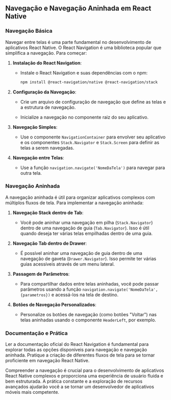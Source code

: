 ## Navegação e Navegação Aninhada em React Native

### Navegação Básica

Navegar entre telas é uma parte fundamental no desenvolvimento de aplicativos React Native. O React Navigation é uma biblioteca popular que simplifica a navegação. Para começar:

1. **Instalação do React Navigation**:
   - Instale o React Navigation e suas dependências com o npm:

     ```bash
     npm install @react-navigation/native @react-navigation/stack
     ```

2. **Configuração da Navegação**:
   - Crie um arquivo de configuração de navegação que define as telas e a estrutura de navegação.

   - Inicialize a navegação no componente raiz do seu aplicativo.

3. **Navegação Simples**:
   - Use o componente `NavigationContainer` para envolver seu aplicativo e os componentes `Stack.Navigator` e `Stack.Screen` para definir as telas a serem navegadas.

4. **Navegação entre Telas**:
   - Use a função `navigation.navigate('NomeDaTela')` para navegar para outra tela.

### Navegação Aninhada

A navegação aninhada é útil para organizar aplicativos complexos com múltiplos fluxos de tela. Para implementar a navegação aninhada:

1. **Navegação Stack dentro de Tab**:
   - Você pode aninhar uma navegação em pilha (`Stack.Navigator`) dentro de uma navegação de guia (`Tab.Navigator`). Isso é útil quando deseja ter várias telas empilhadas dentro de uma guia.

2. **Navegação Tab dentro de Drawer**:
   - É possível aninhar uma navegação de guia dentro de uma navegação de gaveta (`Drawer.Navigator`). Isso permite ter várias guias acessíveis através de um menu lateral.

3. **Passagem de Parâmetros**:
   - Para compartilhar dados entre telas aninhadas, você pode passar parâmetros usando a função `navigation.navigate('NomeDaTela', {parametros})` e acessá-los na tela de destino.

4. **Botões de Navegação Personalizados**:
   - Personalize os botões de navegação (como botões "Voltar") nas telas aninhadas usando o componente `HeaderLeft`, por exemplo.

### Documentação e Prática

Ler a documentação oficial do React Navigation é fundamental para explorar todas as opções disponíveis para navegação e navegação aninhada. Pratique a criação de diferentes fluxos de tela para se tornar proficiente em navegação React Native.

Compreender a navegação é crucial para o desenvolvimento de aplicativos React Native complexos e proporciona uma experiência de usuário fluida e bem estruturada. A prática constante e a exploração de recursos avançados ajudarão você a se tornar um desenvolvedor de aplicativos móveis mais competente.
